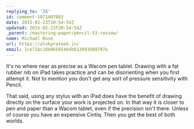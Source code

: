 ```yaml
---
replying_to: '25'
id: comment-1871407083
date: 2015-02-23T20:54:54Z
updated: 2015-02-23T20:54:54Z
_parent: /mastering-paper/pencil-53-review/
name: Michael Rose
url: https://alokprateek.in/
email: 1ce71bc10b86565464b612093d89707e
---
```


It's no where near as precise as a Wacom pen tablet. Drawing with a fat rubber
nib on iPad takes practice and can be disorienting when you first attempt it.
Not to mention you don't get any sort of pressure sensitivity with Pencil.

That said, using any stylus with an iPad does have the benefit of drawing
directly on the surface your work is projected on. In that way it is closer to
pen and paper than a Wacom tablet, even if the precision isn't there. Unless of
course you have an expensive Cintiq. Then you get the best of both worlds.
